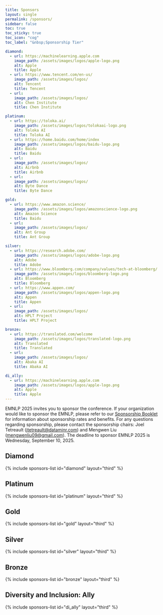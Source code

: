 ```yaml
---
title: Sponsors
layout: single
permalink: /sponsors/
sidebar: false
toc: true
toc_sticky: true
toc_icon: "cog"
toc_label: "&nbsp;Sponsorship Tier"

diamond:
  - url: https://machinelearning.apple.com
    image_path: /assets/images/logos/apple-logo.png
    alt: Apple
    title: Apple
  - url: https://www.tencent.com/en-us/
    image_path: /assets/images/logos/
    alt: Tencent
    title: Tencent
  - url: 
    image_path: /assets/images/logos/
    alt: Chen Institute
    title: Chen Institute

platinum:
  - url: https://toloka.ai/
    image_path: /assets/images/logos/tolokaai-logo.png
    alt: Toloka AI
    title: Toloka AI
  - url: https://home.baidu.com/home/index
    image_path: /assets/images/logos/baidu-logo.png
    alt: Baidu
    title: Baidu
  - url: 
    image_path: /assets/images/logos/
    alt: Airbnb
    title: Airbnb
  - url: 
    image_path: /assets/images/logos/
    alt: Byte Dance
    title: Byte Dance

gold:
  - url: https://www.amazon.science/
    image_path: /assets/images/logos/amazonscience-logo.png
    alt: Amazon Science
    title: Baidu
  - url: 
    image_path: /assets/images/logos/
    alt: Ant Group
    title: Ant Group

silver:
  - url: https://research.adobe.com/
    image_path: /assets/images/logos/adobe-logo.png
    alt: Adobe
    title: Adobe
  - url: https://www.bloomberg.com/company/values/tech-at-bloomberg/
    image_path: /assets/images/logos/bloomberg-logo.png
    alt: Bloomberg
    title: Bloomberg
  - url: https://www.appen.com/
    image_path: /assets/images/logos/appen-logo.png
    alt: Appen
    title: Appen
  - url: 
    image_path: /assets/images/logos/
    alt: HPLT Project
    title: HPLT Project

bronze:
  - url: https://translated.com/welcome
    image_path: /assets/images/logos/translated-logo.png
    alt: Translated
    title: Translated
  - url: 
    image_path: /assets/images/logos/
    alt: Abaka AI
    title: Abaka AI

di_ally:
  - url: https://machinelearning.apple.com
    image_path: /assets/images/logos/apple-logo.png
    alt: Apple
    title: Apple
---
```


EMNLP 2025 invites you to sponsor the conference. If your organization would like to sponsor the EMNLP, please refer to our [Sponsorship Booklet](/assets/Sponsorship%20brochure%20for%20ACL%202025%20conferences.pdf) for information about sponsorship rates and benefits. For any questions regarding sponsorship, please contact the sponsorship chairs: Joel Tetreault (<jtetreault@dataminr.com>) and Mengwen Liu (<mengwenliu09@gmail.com>). The deadline to sponsor EMNLP 2025 is Wednesday, September 10, 2025.

<style>
.sponsors-list { justify-content: flex-start; }
.sponsors-list > a {
  display: flex;
  flex-direction: row;
  justify-content: center;
  background-color: #fff;
  border: 1px solid #d3d3d3;
  border-radius: 5px;
  align-items: center;
  margin: 0.2em;
  padding: 0.5em;
  text-align: center;
}
.sponsors-list a { text-decoration: none; }
.sponsors-list > a > .dummy-padding { margin-top: 100%; }
.sponsors-list > a > img { margin: 0; }
.sponsors-list > a:hover { box-shadow: 0 0 10px #00000044; }
.sponsors-list > a:hover > img { box-shadow: none !important; }
</style>

## Diamond

{% include sponsors-list id="diamond" layout="third" %}

## Platinum

{% include sponsors-list id="platinum" layout="third" %}

## Gold

{% include sponsors-list id="gold" layout="third" %}

## Silver

{% include sponsors-list id="silver" layout="third" %}

## Bronze

{% include sponsors-list id="bronze" layout="third" %}

## Diversity and Inclusion: Ally

{% include sponsors-list id="di_ally" layout="third" %}